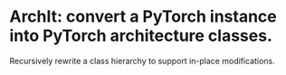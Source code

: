 # ArchIt: convert a PyTorch instance into PyTorch architecture classes.
Recursively rewrite a class hierarchy to support in-place modifications.
